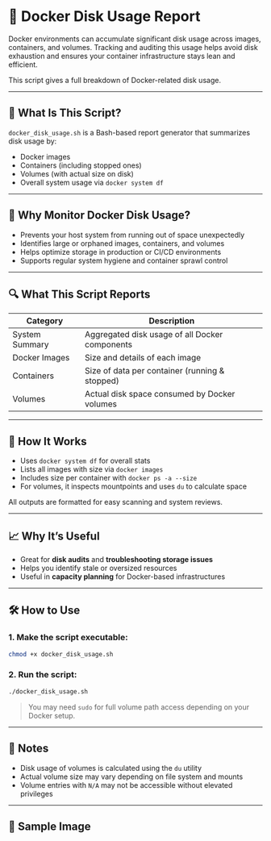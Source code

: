 # 💽 Docker Disk Usage Report

Docker environments can accumulate significant disk usage across images, containers, and volumes. Tracking and auditing this usage helps avoid disk exhaustion and ensures your container infrastructure stays lean and efficient.

This script gives a full breakdown of Docker-related disk usage.

---

## 📌 What Is This Script?

`docker_disk_usage.sh` is a Bash-based report generator that summarizes disk usage by:

- Docker images
- Containers (including stopped ones)
- Volumes (with actual size on disk)
- Overall system usage via `docker system df`

---

## 🎯 Why Monitor Docker Disk Usage?

- Prevents your host system from running out of space unexpectedly  
- Identifies large or orphaned images, containers, and volumes  
- Helps optimize storage in production or CI/CD environments  
- Supports regular system hygiene and container sprawl control  

---

## 🔍 What This Script Reports

| Category           | Description                                           |
|--------------------|-------------------------------------------------------|
| System Summary     | Aggregated disk usage of all Docker components        |
| Docker Images      | Size and details of each image                        |
| Containers         | Size of data per container (running & stopped)        |
| Volumes            | Actual disk space consumed by Docker volumes          |

---

## 🧠 How It Works

- Uses `docker system df` for overall stats  
- Lists all images with size via `docker images`  
- Includes size per container with `docker ps -a --size`  
- For volumes, it inspects mountpoints and uses `du` to calculate space  

All outputs are formatted for easy scanning and system reviews.

---

## 📈 Why It’s Useful

- Great for **disk audits** and **troubleshooting storage issues**  
- Helps you identify stale or oversized resources  
- Useful in **capacity planning** for Docker-based infrastructures  

---

## 🛠️ How to Use

### 1. Make the script executable:

```bash
chmod +x docker_disk_usage.sh
```

### 2. Run the script:

```bash
./docker_disk_usage.sh
```

> You may need `sudo` for full volume path access depending on your Docker setup.

---

## 📄 Notes

- Disk usage of volumes is calculated using the `du` utility  
- Actual volume size may vary depending on file system and mounts  
- Volume entries with `N/A` may not be accessible without elevated privileges  

---

## 📸 Sample Image
